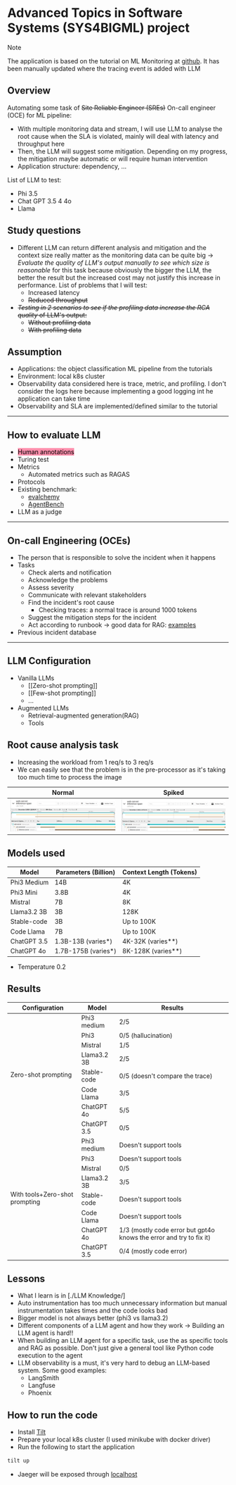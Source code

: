 # Advanced Topics in Software Systems (SYS4BIGML) project

> [!NOTE]
> The application is based on the tutorial on ML Monitoring at [github](https://github.com/rdsea/sys4bigml/tree/master/tutorials/MLMonitoring).
> It has been manually updated where the tracing event is added with LLM

## Overview

Automating some task of ~~Site Reliable Engineer (SREs)~~ On-call engineer (OCE) for ML pipeline:

- With multiple monitoring data and stream, I will use LLM to analyse the root cause when the SLA is violated, mainly will deal with latency and throughput here
- Then, the LLM will suggest some mitigation. Depending on my progress, the mitigation maybe automatic or will require human intervention
- Application structure: dependency, ...

List of LLM to test:

- Phi 3.5
- Chat GPT 3.5 4 4o
- Llama

## Study questions

- Different LLM can return different analysis and mitigation and the context size really matter as the monitoring data can be quite big -> _Evaluate the quality of LLM's output manually to see which size is reasonable_ for this task because obviously the bigger the LLM, the better the result but the increased cost may not justify this increase in performance. List of problems that I will test:
  - Increased latency
  - ~~Reduced throughput~~
- ~~_Testing in 2 scenarios to see if the profiling data increase the RCA quality_ of LLM's output:~~
  - ~~Without profiling data~~
  - ~~With profiling data~~

## Assumption

- Applications: the object classification ML pipeline from the tutorials
- Environment: local k8s cluster
- Observability data considered here is trace, metric, and profiling. I don't consider the logs here because implementing a good logging int he application can take time
- Observability and SLA are implemented/defined similar to the tutorial

---

## How to evaluate LLM

- <mark style="background: #FF5582A6;">Human annotations</mark>
- Turing test
- Metrics
  - Automated metrics such as RAGAS
- Protocols
- Existing benchmark:
  - [evalchemy](https://github.com/mlfoundations/Evalchemy)
  - [AgentBench](https://github.com/THUDM/AgentBench)
- LLM as a judge

---

## On-call Engineering (OCEs)

- The person that is responsible to solve the incident when it happens
- Tasks
  - Check alerts and notification
  - Acknowledge the problems
  - Assess severity
  - Communicate with relevant stakeholders
  - Find the incident's root cause
    - Checking traces: a normal trace is around 1000 tokens
  - Suggest the mitigation steps for the incident
  - Act according to runbook -> good data for RAG: [examples](https://github.com/runbear-io/awesome-runbook?tab=readme-ov-file#runbook-software)
- Previous incident database

---

## LLM Configuration

- Vanilla LLMs
  - [[Zero-shot prompting]]
  - [[Few-shot prompting]]
  - ...
- Augmented LLMs
  - Retrieval-augmented generation(RAG)
  - Tools

## Root cause analysis task

- Increasing the workload from 1 req/s to 3 req/s
- We can easily see that the problem is in the pre-processor as it's taking too much time to process the image

|           Normal            |           Spiked            |
| :-------------------------: | :-------------------------: |
| ![normal](./img/normal.png) | ![spiked](./img/spiked.png) |

## Models used

| Model       | Parameters (Billion) | Context Length (Tokens) |
| ----------- | -------------------- | ----------------------- |
| Phi3 Medium | 14B                  | 4K                      |
| Phi3 Mini   | 3.8B                 | 4K                      |
| Mistral     | 7B                   | 8K                      |
| Llama3.2 3B | 3B                   | 128K                    |
| Stable-code | 3B                   | Up to 100K              |
| Code Llama  | 7B                   | Up to 100K              |
| ChatGPT 3.5 | 1.3B-13B (varies\*)  | 4K-32K (varies\*\*)     |
| ChatGPT 4o  | 1.7B-175B (varies\*) | 8K-128K (varies\*\*)    |

- Temperature 0.2

## Results

<table class="tg">
  <thead>
    <tr>
      <th class="tg-0lax">Configuration</th>
      <th class="tg-0lax">Model</th>
      <th class="tg-0lax">Results</th>
    </tr>
  </thead>
  <tbody>
    <tr>
      <td class="tg-0lax" rowspan="8">Zero-shot prompting</td>
      <td class="tg-0lax">Phi3 medium</td>
      <td class="tg-0lax">2/5</td>
    </tr>
    <tr>
      <td class="tg-0lax">Phi3</td>
      <td class="tg-0lax">0/5 (hallucination)</td>
    </tr>
    <tr>
      <td class="tg-0lax">Mistral</td>
      <td class="tg-0lax">1/5</td>
    </tr>
    <tr>
      <td class="tg-0lax">Llama3.2 3B</td>
      <td class="tg-0lax">2/5</td>
    </tr>
    <tr>
      <td class="tg-0lax">Stable-code</td>
      <td class="tg-0lax">0/5 (doesn't compare the trace)</td>
    </tr>
    <tr>
      <td class="tg-0lax">Code Llama</td>
      <td class="tg-0lax">3/5</td>
    </tr>
    <tr>
      <td class="tg-0lax">ChatGPT 4o</td>
      <td class="tg-0lax">5/5</td>
    </tr>
    <tr>
      <td class="tg-0lax">ChatGPT 3.5</td>
      <td class="tg-0lax">0/5</td>
    </tr>
    <tr>
      <td class="tg-0lax" rowspan="8">With tools+Zero-shot prompting</td>
      <td class="tg-0lax">Phi3 medium</td>
      <td class="tg-0lax">Doesn't support tools</td>
    </tr>
    <tr>
      <td class="tg-0lax">Phi3</td>
      <td class="tg-0lax">Doesn't support tools</td>
    </tr>
    <tr>
      <td class="tg-0lax">Mistral</td>
      <td class="tg-0lax">0/5</td>
    </tr>
    <tr>
      <td class="tg-0lax">Llama3.2 3B</td>
      <td class="tg-0lax">3/5</td>
    </tr>
    <tr>
      <td class="tg-0lax">Stable-code</td>
      <td class="tg-0lax">Doesn't support tools</td>
    </tr>
    <tr>
      <td class="tg-0lax">Code Llama</td>
      <td class="tg-0lax">Doesn't support tools</td>
    </tr>
    <tr>
      <td class="tg-0lax">ChatGPT 4o</td>
      <td class="tg-0lax">1/3 (mostly code error but gpt4o knows the error and try to fix it)</td>
    </tr>
    <tr>
      <td class="tg-0lax">ChatGPT 3.5</td>
      <td class="tg-0lax">0/4 (mostly code error)</td>
    </tr>
  </tbody>
</table>

## Lessons

- What I learn is in [./LLM Knowledge/]
- Auto instrumentation has too much unnecessary information but manual instrumentation takes times and the code looks bad
- Bigger model is not always better (phi3 vs llama3.2)
- Different components of a LLM agent and how they work -> Building an LLM agent is hard!!
- When building an LLM agent for a specific task, use the as specific tools and RAG as possible. Don't just give a general tool like Python code execution to the agent
- LLM observability is a must, it's very hard to debug an LLM-based system. Some good examples:
  - LangSmith
  - Langfuse
  - Phoenix

## How to run the code

- Install [Tilt](https://tilt.dev/)
- Prepare your local k8s cluster (I used minikube with docker driver)
- Run the following to start the application

```bash
tilt up
```

- Jaeger will be exposed through [localhost](http://localhost:11686)
